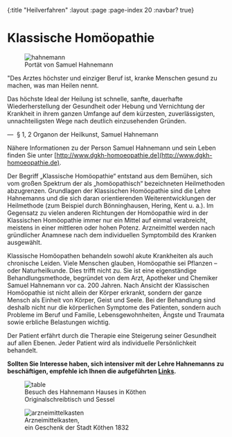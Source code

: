 {:title "Heilverfahren"
 :layout :page
 :page-index 20
 :navbar? true}

# Klassische Homöopathie

<figure class="figure float-right">
  <img src="/img/hahnemann.jpg" class="figure-img img-fluid img-thumbnail" alt="hahnemann">
  <figcaption class="figure-caption text-center">Portät von Samuel Hahnemann</figcaption>
</figure>

<div class="card quote">
  <div class="card-block">
  <p>
  "Des Arztes höchster und einziger Beruf ist, kranke Menschen gesund zu
  machen, was man Heilen nennt.
  </p>
  <p>
  Das höchste Ideal der Heilung ist schnelle, sanfte, dauerhafte
  Wiederherstellung der Gesundheit oder Hebung und Vernichtung der Krankheit
  in ihrem ganzen Umfange auf dem kürzesten, zuverlässigsten,
  unnachteiligsten Wege nach deutlich einzusehenden Gründen.
  </p>
  <p class="author">
  &mdash;&nbsp; § 1, 2 Organon der Heilkunst, Samuel Hahnemann
  </p>
  </div>
</div>

Nähere Informationen zu der Person Samuel Hahnemann und sein Leben finden Sie
unter [http://www.dgkh-homoeopathie.de](http://www.dgkh-homoeopathie.de).

Der Begriff „Klassische Homöopathie“ entstand aus dem Bemühen, sich vom großen
Spektrum der als „homöopathisch“ bezeichneten Heilmethoden abzugrenzen.
Grundlagen der Klassischen Homöopathie sind die Lehre Hahnemanns und die sich
daran orientierenden Weiterentwicklungen der Heilmethode (zum Beispiel durch
Bönninghausen, Hering, Kent u. a.). Im Gegensatz zu vielen anderen Richtungen
der Homöopathie wird in der Klassischen Homöopathie immer nur ein Mittel auf
einmal verabreicht, meistens in einer mittleren oder hohen Potenz. Arzneimittel
werden nach gründlicher Anamnese nach dem individuellen Symptombild des Kranken
ausgewählt.

Klassische Homöopathen behandeln sowohl akute Krankheiten als auch chronische
Leiden. Viele Menschen glauben, Homöopathie sei Pflanzen – oder Naturheilkunde.
Dies trifft nicht zu. Sie ist eine eigenständige Behandlungsmethode, begründet
von dem Arzt, Apotheker und Chemiker Samuel Hahnemann vor ca. 200 Jahren. Nach
Ansicht der Klassischen Homöopathie ist nicht allein der Körper erkrankt,
sondern der ganze Mensch als Einheit von Körper, Geist und Seele. Bei der
Behandlung sind deshalb nicht nur die körperlichen Symptome des Patienten,
sondern auch Probleme im Beruf und Familie, Lebensgewohnheiten, Ängste und
Traumata sowie erbliche Belastungen wichtig.

Der Patient erfährt durch die Therapie eine Steigerung seiner Gesundheit auf
allen Ebenen. Jeder Patient wird als individuelle Persönlichkeit behandelt.

**Sollten Sie Interesse haben, sich intensiver mit der Lehre Hahnemanns zu**
**beschäftigen, empfehle ich Ihnen die aufgeführten [Links](/links).**

<figure class="figure float-left">
  <img src="/img/table.jpg" class="figure-img img-fluid img-thumbnail" alt="table">
  <figcaption class="figure-caption text-center">
  Besuch des Hahnemann Hauses in Köthen<br>
  Originalschreibtisch und Sessel
  </figcaption>
</figure>

<figure class="figure float-right">
  <img src="/img/arzneimittelkasten.jpg" class="figure-img img-fluid img-thumbnail" alt="arzneimittelkasten">
  <figcaption class="figure-caption text-center">
  Arzneimittelkasten,<br>
  ein Geschenk der Stadt Köthen 1832
  </figcaption>
</figure>
